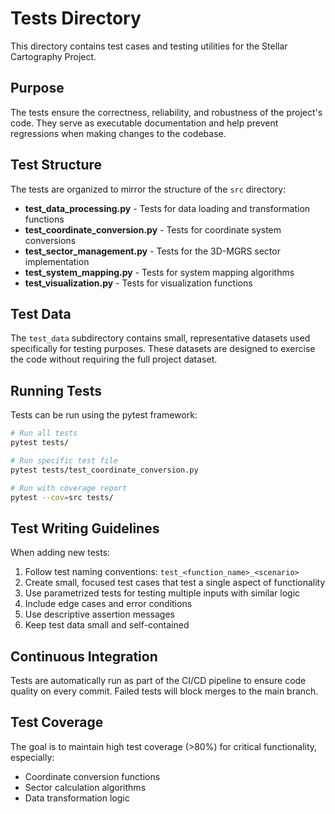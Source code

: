 # Tests Directory

This directory contains test cases and testing utilities for the Stellar Cartography Project.

## Purpose

The tests ensure the correctness, reliability, and robustness of the project's code. They serve as executable documentation and help prevent regressions when making changes to the codebase.

## Test Structure

The tests are organized to mirror the structure of the `src` directory:

- **test_data_processing.py** - Tests for data loading and transformation functions
- **test_coordinate_conversion.py** - Tests for coordinate system conversions
- **test_sector_management.py** - Tests for the 3D-MGRS sector implementation
- **test_system_mapping.py** - Tests for system mapping algorithms
- **test_visualization.py** - Tests for visualization functions

## Test Data

The `test_data` subdirectory contains small, representative datasets used specifically for testing purposes. These datasets are designed to exercise the code without requiring the full project dataset.

## Running Tests

Tests can be run using the pytest framework:

```bash
# Run all tests
pytest tests/

# Run specific test file
pytest tests/test_coordinate_conversion.py

# Run with coverage report
pytest --cov=src tests/
```

## Test Writing Guidelines

When adding new tests:

1. Follow test naming conventions: `test_<function_name>_<scenario>`
2. Create small, focused test cases that test a single aspect of functionality
3. Use parametrized tests for testing multiple inputs with similar logic
4. Include edge cases and error conditions
5. Use descriptive assertion messages
6. Keep test data small and self-contained

## Continuous Integration

Tests are automatically run as part of the CI/CD pipeline to ensure code quality on every commit. Failed tests will block merges to the main branch.

## Test Coverage

The goal is to maintain high test coverage (>80%) for critical functionality, especially:
- Coordinate conversion functions
- Sector calculation algorithms
- Data transformation logic 